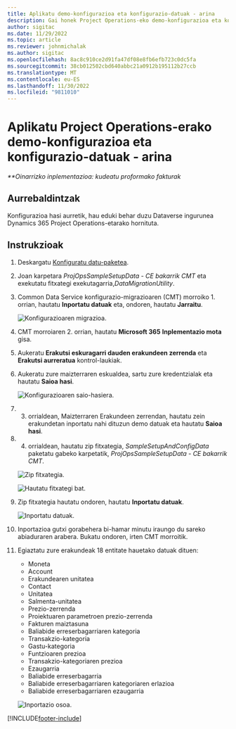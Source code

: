 ```yaml
---
title: Aplikatu demo-konfigurazioa eta konfigurazio-datuak - arina
description: Gai honek Project Operations-eko demo-konfigurazioa eta konfigurazio datuak nola aplikatu jakiteko informazioa eskaintzen du.
author: sigitac
ms.date: 11/29/2022
ms.topic: article
ms.reviewer: johnmichalak
ms.author: sigitac
ms.openlocfilehash: 8ac8c910ce2d91fa47df08e8fb6efb723c0dc5fa
ms.sourcegitcommit: 38cb012502cbd640abbc21a0912b195112b27ccb
ms.translationtype: MT
ms.contentlocale: eu-ES
ms.lasthandoff: 11/30/2022
ms.locfileid: "9811010"
---
```

# <a name="apply-demo-setup-and-configuration-data-for-project-operations---lite"></a>Aplikatu Project Operations-erako demo-konfigurazioa eta konfigurazio-datuak - arina 

_**Oinarrizko inplementazioa: kudeatu proformako fakturak_



## <a name="prerequisites"></a>Aurrebaldintzak

Konfigurazioa hasi aurretik, hau eduki behar duzu Dataverse ingurunea Dynamics 365 Project Operations-etarako hornituta.


## <a name="instructions"></a>Instrukzioak

1. Deskargatu [Konfiguratu datu-paketea](https://download.microsoft.com/download/3/4/1/341bf279-a64f-4baa-af31-ce624859b518/ProjOpsSampleSetupData-%20CE%20only.zip). 
1. Joan karpetara *ProjOpsSampleSetupData - CE bakarrik CMT* eta exekutatu fitxategi exekutagarria,*DataMigrationUtility*.
1. Common Data Service konfigurazio-migrazioaren (CMT) morroiko 1. orrian, hautatu **Inportatu datuak** eta, ondoren, hautatu **Jarraitu**.

    ![Konfigurazioaren migrazioa.](./media/1ConfigurationMigration.png)

1. CMT morroiaren 2. orrian, hautatu **Microsoft 365** **Inplementazio mota** gisa.
1. Aukeratu **Erakutsi eskuragarri dauden erakundeen zerrenda** eta **Erakutsi aurreratua** kontrol-laukiak.
1. Aukeratu zure maizterraren eskualdea, sartu zure kredentzialak eta hautatu **Saioa hasi**.

   ![Konfigurazioaren saio-hasiera.](./media/2ConfigurationSignin.png)

1. 3. orrialdean, Maizterraren Erakundeen zerrendan, hautatu zein erakundetan inportatu nahi dituzun demo datuak eta hautatu **Saioa hasi**.
1. 4. orrialdean, hautatu zip fitxategia, *SampleSetupAndConfigData* paketatu gabeko karpetatik, *ProjOpsSampleSetupData - CE bakarrik CMT*.

   ![Zip fitxategia.](./media/3ZipFile.png)

   ![Hautatu fitxategi bat.](./media/4SelectAFile.png)

1. Zip fitxategia hautatu ondoren, hautatu **Inportatu datuak**.

   ![Inportatu datuak.](./media/5ImportData.png)

1. Inportazioa gutxi gorabehera bi-hamar minutu iraungo du sareko abiaduraren arabera. Bukatu ondoren, irten CMT morroitik. 
1. Egiaztatu zure erakundeak 18 entitate hauetako datuak dituen:

    -   Moneta
    -   Account
    -   Erakundearen unitatea
    -   Contact
    -   Unitatea
    -   Salmenta-unitatea
    -   Prezio-zerrenda
    -   Proiektuaren parametroen prezio-zerrenda 
    -   Fakturen maiztasuna
    -   Baliabide erreserbagarriaren kategoria
    -   Transakzio-kategoria
    -   Gastu-kategoria
    -   Funtzioaren prezioa
    -   Transakzio-kategoriaren prezioa
    -   Ezaugarria
    -   Baliabide erreserbagarria
    -   Baliabide erreserbagarriaren kategoriaren erlazioa
    -   Baliabide erreserbagarriaren ezaugarria

    ![Inportazio osoa.](./media/6CompleteImport.png)


[!INCLUDE[footer-include](../includes/footer-banner.md)]
